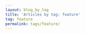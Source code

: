 ```yaml
---
layout: blog_by_tag
title: 'Articles by tag: feature'
tag: feature
permalink: tags/feature/
---
```

